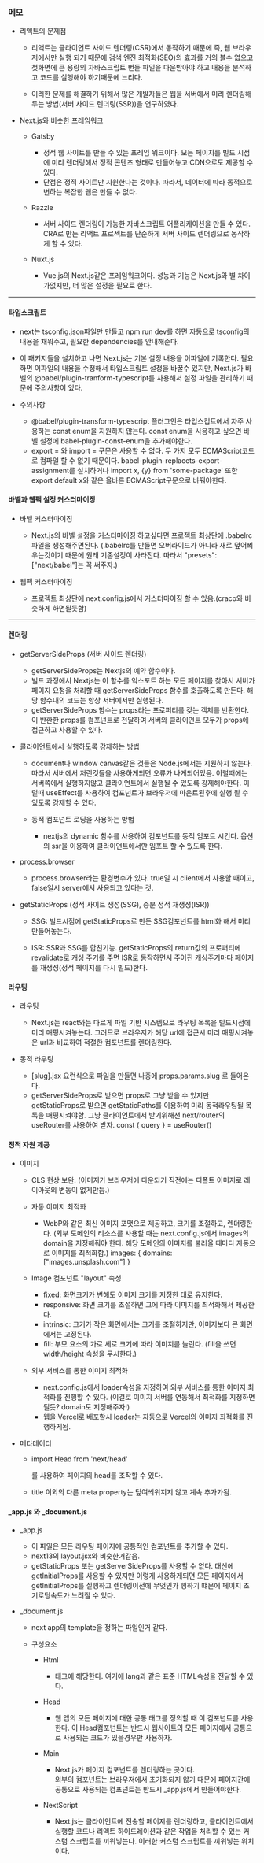 ### 메모

- 리액트의 문제점

  - 리액트는 클라이언트 사이드 렌더링(CSR)에서 동작하기 때문에
    즉, 웹 브라우저에서만 실행 되기 때문에 검색 엔진 최적화(SEO)의 효과를 거의 볼수 없으고
    첫화면에 큰 용량의 자바스크립트 번들 파일을 다운받아야 하고 내용을 분석하고 코드를 실행해야 하기때문에 느리다.

  - 이러한 문제를 해결하기 위해서 많은 개발자들은 웹을 서버에서 미리 렌더링해두는 방법(서버 사이드 렌더링(SSR))을 연구하였다.

- Next.js와 비슷한 프레임워크

  - Gatsby

    - 정적 웹 사이트를 만들 수 있는 프레임 워크이다.
      모든 페이지를 빌드 시점에 미리 렌더링해서 정적 콘텐츠 형태로 만들어놓고 CDN으로도 제공할 수 있다.
    - 단점은 정적 사이트만 지원한다는 것이다. 따라서, 데이터에 따라 동적으로 변하는 복잡한 웹은 만들 수 없다.

  - Razzle

    - 서버 사이드 렌더링이 가능한 자바스크립트 어플리케이션을 만들 수 있다.
      CRA로 만든 리액트 프로젝트를 단순하게 서버 사이드 렌더링으로 동작하게 할 수 있다.

  - Nuxt.js
    - Vue.js의 Next.js같은 프레임워크이다.
      성능과 기능은 Next.js와 별 차이가없지만, 더 많은 설정을 필요로 한다.

---

#### 타입스크립트

- next는 tsconfig.json파일만 만들고 npm run dev를 하면 자동으로 tsconfig의 내용을 채워주고, 필요한 dependencies를 안내해준다.

- 이 패키지들을 설치하고 나면 Next.js는 기본 설정 내용을 이파일에 기록한다.
  필요하면 이파일의 내용을 수정해서 타입스크립트 설정을 바꿀수 있지만, Next.js가 바벨의 @babel/plugin-tranform-typescript를 사용해서 설정 파일을 관리하기 때문에 주의사항이 있다.

- 주의사항

  - @babel/plugin-transform-typescript 플러그인은 타입스킵트에서 자주 사용하는 const enum을 지원하지 않는다. const enum을 사용하고 싶으면 바벨 설정에 babel-plugin-const-enum을 추가해야한다.
  - export = 와 import = 구문은 사용할 수 없다. 두 가지 모두 ECMAScript코드로 컴파일 할 수 없기 때문이다. babel-plugin-replacets-export-assignment를 설치하거나
    import x, {y} from 'some-package' 또한 export default x와 같은 올바른 ECMAScript구문으로 바꿔야한다.

#### 바벨과 웹팩 설정 커스터마이징

- 바벨 커스터마이징

  - Next.js의 바벨 설정을 커스터마이징 하고싶다면 프로젝트 최상단에 .babelrc파일을 생성해주면된다. (.babelrc를 만들면 오버라이드가 아니라 새로 덮어씌우는것이기 때문에 원래 기존설정이 사라진다. 따라서 "presets": ["next/babel"]는 꼭 써주자.)

- 웹팩 커스터마이징
  - 프로젝트 최상단에 next.config.js에서 커스터마이징 할 수 있음.(craco와 비슷하게 하면될듯함)

---

#### 렌더링

- getServerSideProps (서버 사이드 렌더링)

  - getServerSideProps는 Nextjs의 예약 함수이다.
  - 빌드 과정에서 Nextjs는 이 함수를 익스포트 하는 모든 페이지를 찾아서 서버가 페이지 요청을 처리할 때 getServerSideProps 함수를 호출하도록 만든다.
    해당 함수내의 코드는 항상 서버에서만 실행된다.
  - getServerSideProps 함수는 props라는 프로퍼티를 갖는 객체를 반환한다. 이 반환한 props를 컴포넌트로 전달하여 서버와 클라이언트 모두가 props에 접근하고 사용할 수 있다.

- 클라이언트에서 실행하도록 강제하는 방법

  - document나 window canvas같은 것들은 Node.js에서는 지원하지 않는다. 따라서 서버에서 저런것들을 사용하게되면 오류가 나게되어있음.
    이럴때에는 서버쪽에서 실행하지않고 클라이언트에서 실행될 수 있도록 강제해야한다.
    이럴때 useEffect를 사용하여 컴포넌트가 브라우저에 마운트된후에 실행 될 수 있도록 강제할 수 있다.

  - 동적 컴포넌트 로딩을 사용하는 방법
    - nextjs의 dynamic 함수를 사용하여 컴포넌트를 동적 임포트 시킨다.
      옵션의 ssr을 이용하여 클라이언트에서만 임포트 할 수 있도록 한다.

- process.browser

  - process.browser라는 환경변수가 있다. true일 시 client에서 사용할 때이고, false일시 server에서 사용되고 있다는 것.

- getStaticProps (정적 사이트 생성(SSG), 증분 정적 재생성(ISR))

  - SSG: 빌드시점에 getStaticProps로 만든 SSG컴포넌트를 html화 해서 미리 만들어놓는다.

  - ISR: SSR과 SSG를 합친기능. getStaticProps의 return값의 프로퍼티에 revalidate로 캐싱 주기를 주면 ISR로 동작하면서 주어진 캐싱주기마다 페이지를 재생성(정적 페이지를 다시 빌드)한다.

#### 라우팅

- 라우팅

  - Next.js는 react와는 다르게 파일 기반 시스템으로 라우팅 목록을 빌드시점에 미리 매핑시켜놓는다.
    그러므로 브라우저가 해당 url에 접근시 미리 매핑시켜놓은 url과 비교하여 적절한 컴포넌트를 렌더링한다.

- 동적 라우팅
  - [slug].jsx 요런식으로 파일을 만들면 나중에 props.params.slug 로 들어온다.
  - getServerSideProps로 받으면 props로 그냥 받을 수 있지만
    getStaticProps로 받으면 getStaticPaths를 이용하여 미리 동적라우팅될 목록을 매핑시켜야함.
    그냥 클라이언트에서 받기위해선 next/router의 useRouter를 사용하여 받자. const { query } = useRouter()

#### 정적 자원 제공

- 이미지

  - CLS 현상 보완. (이미지가 브라우저에 다운되기 직전에는 디폴트 이미지로 레이아웃의 변동이 없게만듬.)

  - 자동 이미지 최적화

    - WebP와 같은 최신 이미지 포맷으로 제공하고, 크기를 조절하고, 렌더링한다.
      (외부 도메인의 리소스를 사용할 때는 next.config.js에서 images의 domain을 지정해줘야 한다. 해당 도메인의 이미지를 불러올 때마다 자동으로 이미지를 최적화함.)
      images: { domains: ["images.unsplash.com"] }

  - Image 컴포넌트 "layout" 속성

    - fixed: 화면크기가 변해도 이미지 크기를 지정한 대로 유지한다.
    - responsive: 화면 크기를 조절하면 그에 따라 이미지를 최적화해서 제공한다.
    - intrinsic: 크기가 작은 화면에서는 크기를 조절하지만, 이미지보다 큰 화면에서는 고정된다.
    - fill: 부모 요소의 가로 세로 크기에 따라 이미지를 늘린다. (fill을 쓰면 width/height 속성을 무시한다.)

  - 외부 서비스를 통한 이미지 최적화
    - next.config.js에서 loader속성을 지정하여 외부 서비스를 통한 이미지 최적화를 진행할 수 있다. (이걸로 이미지 서버를 연동해서 최적화를 지정하면 될듯? domain도 지정해주자!)
    - 웹을 Vercel로 배포할시 loader는 자동으로 Vercel의 이미지 최적화를 진행하게됨.

- 메타데이터

  - import Head from 'next/head'
    <Head></Head>를 사용하여 페이지의 head를 조작할 수 있다.

  - title 이외의 다른 meta property는 덮여씌워지지 않고 계속 추가가됨.

#### \_app.js 와 \_document.js

- \_app.js

  - 이 파일은 모든 라우팅 페이지에 공통적인 컴포넌트를 추가할 수 있다.
  - next13의 layout.jsx와 비슷한거같음.
  - getStaticProps 또는 getServerSideProps를 사용할 수 없다. 대신에 getInitialProps를 사용할 수 있지만 이렇게 사용하게되면 모든 페이지에서 getInitialProps를 실행하고 렌더링이전에 무엇인가 행하기 떄문에 페이지 초기로딩속도가 느려질 수 있다.

- \_document.js

  - next app의 template을 정하는 파일인거 같다.
  - 구성요소

    - Html
      - <html>태그에 해당한다. 여기에 lang과 같은 표준 HTML속성을 전달할 수 있다.
    - Head

      - 웹 앱의 모든 페이지에 대한 공통 태그를 정의할 때 이 컴포넌트를 사용한다.
        이 Head컴포넌트는 반드시 웹사이트의 모든 페이지에서 공통으로 사용되는 코드가 있을경우만 사용하자.

    - Main

      - Next.js가 페이지 컴포넌트를 렌더링하는 곳이다.
        <Main> 외부의 컴포넌트는 브라우저에서 초기화되지 않기 때문에 페이지간에 공통으로 사용되는 컴포넌트는 반드시 _app.js에서 만들어야한다.

    - NextScript
      - Next.js는 클라이언트에 전송할 페이지를 렌더링하고, 클라이언트에서 실행할 코드나 리액트 하이드레이션과 같은 작업을 처리할 수 있는 커스텀 스크립트를 끼워넣는다. 이러한 커스텀 스크립트를 끼워넣는 위치이다.
